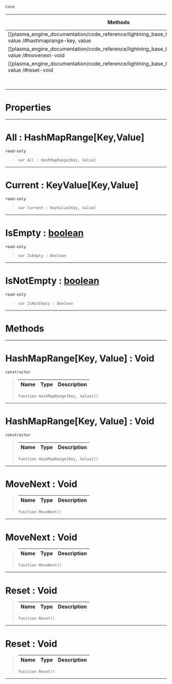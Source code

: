  `Core`

|Methods|Properties|Base Classes|Derived Classes|
|---|---|---|---|
|[[plasma_engine_documentation/code_reference/lightning_base_types/hashmaprange_key, value /#hashmaprange-key, value | Constructor]]|[[plasma_engine_documentation/code_reference/lightning_base_types/hashmaprange_key, value /#all-plasma-engine-document | All]]| | |
|[[plasma_engine_documentation/code_reference/lightning_base_types/hashmaprange_key, value /#movenext-void | MoveNext]]|[[plasma_engine_documentation/code_reference/lightning_base_types/hashmaprange_key, value /#current-plasma-engine-docu | Current]]| | |
|[[plasma_engine_documentation/code_reference/lightning_base_types/hashmaprange_key, value /#reset-void | Reset]]|[[plasma_engine_documentation/code_reference/lightning_base_types/hashmaprange_key, value /#isempty-plasma-engine-docu | IsEmpty]]| | |
| |[[plasma_engine_documentation/code_reference/lightning_base_types/hashmaprange_key, value /#isnotempty-plasma-engine-d | IsNotEmpty]]| | |


 #  Properties


---  
 #  All : HashMapRange[Key,Value]

 `read-only`

> 
> ``` lang=cpp, name=Lightning
> var All : HashMapRange[Key, Value]


---  
 #  Current : KeyValue[Key,Value]

 `read-only`

> 
> ``` lang=cpp, name=Lightning
> var Current : KeyValue[Key, Value]


---  
 #  IsEmpty : [boolean](https://plasmaengine.github.io/PlasmaDocs/Plasma1/C++/code_reference/lightning_base_types/boolean.md)

 `read-only`

> 
> ``` lang=cpp, name=Lightning
> var IsEmpty : Boolean


---  
 #  IsNotEmpty : [boolean](https://plasmaengine.github.io/PlasmaDocs/Plasma1/C++/code_reference/lightning_base_types/boolean.md)

 `read-only`

> 
> ``` lang=cpp, name=Lightning
> var IsNotEmpty : Boolean


---  
 #  Methods


---  
 #  HashMapRange[Key, Value] : Void

 `constructor`

> 
> |Name|Type|Description|
> |---|---|---|
> ``` lang=cpp, name=Lightning
> function HashMapRange[Key, Value]()
> ``` 


---  
 #  HashMapRange[Key, Value] : Void

 `constructor`

> 
> |Name|Type|Description|
> |---|---|---|
> ``` lang=cpp, name=Lightning
> function HashMapRange[Key, Value]()
> ``` 


---  
 #  MoveNext : Void

> 
> |Name|Type|Description|
> |---|---|---|
> ``` lang=cpp, name=Lightning
> function MoveNext()
> ``` 


---  
 #  MoveNext : Void

> 
> |Name|Type|Description|
> |---|---|---|
> ``` lang=cpp, name=Lightning
> function MoveNext()
> ``` 


---  
 #  Reset : Void

> 
> |Name|Type|Description|
> |---|---|---|
> ``` lang=cpp, name=Lightning
> function Reset()
> ``` 


---  
 #  Reset : Void

> 
> |Name|Type|Description|
> |---|---|---|
> ``` lang=cpp, name=Lightning
> function Reset()
> ``` 


---  
 

 